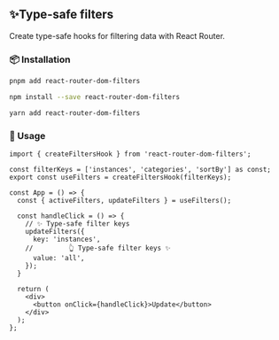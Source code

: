 ## ✨Type-safe filters

Create type-safe hooks for filtering data with React Router.

### 📦 Installation

```bash
pnpm add react-router-dom-filters
```

```bash
npm install --save react-router-dom-filters
```

```bash
yarn add react-router-dom-filters
```

### 🚀 Usage

```tsx
import { createFiltersHook } from 'react-router-dom-filters';

const filterKeys = ['instances', 'categories', 'sortBy'] as const;
export const useFilters = createFiltersHook(filterKeys);

const App = () => {
  const { activeFilters, updateFilters } = useFilters();

  const handleClick = () => {
    // ✨ Type-safe filter keys
    updateFilters({
      key: 'instances',
    //         👆 Type-safe filter keys ✨
      value: 'all',
    });
  }
  
  return (
    <div>
      <button onClick={handleClick}>Update</button>
    </div>
  );
};
```
